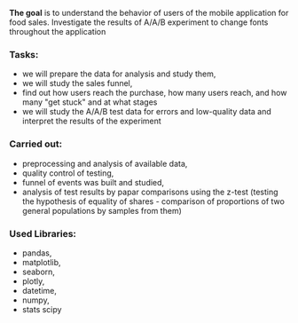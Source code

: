 **The goal** is to understand the behavior of users of the mobile application for food sales. Investigate the results of A/A/B experiment to change fonts throughout the application


### Tasks:
- we will prepare the data for analysis and study them,
- we will study the sales funnel,
- find out how users reach the purchase, how many users reach, and how many "get stuck" and at what stages
- we will study the A/A/B test data for errors and low-quality data and interpret the results of the experiment


### Carried out:
- preprocessing and analysis of available data,
- quality control of testing,
- funnel of events was built and studied,
- analysis of test results by papar comparisons using the z-test (testing the hypothesis of equality of shares - comparison of proportions of two general populations by samples from them)


### Used Libraries:
- pandas,
- matplotlib,
- seaborn,
- plotly,
- datetime,
- numpy,
- stats scipy
